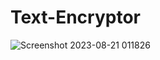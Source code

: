 # Text-Encryptor
![Screenshot 2023-08-21 011826](https://github.com/kjoshi0902/Text-Encryptor/assets/104008216/81aac128-2e8a-4608-8f5f-0f1786f559ab)
